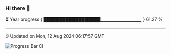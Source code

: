 ### Hi there 👋

⏳ Year progress { ██████████████████▁▁▁▁▁▁▁▁▁▁▁▁ } 61.27 %

---

⏰ Updated on Mon, 12 Aug 2024 06:17:57 GMT

![Progress Bar CI](https://github.com/liununu/liununu/workflows/Progress%20Bar%20CI/badge.svg)

